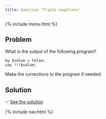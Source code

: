 ```yaml
---
title: Exercise 'Triple negations’
---
```


{% include menu.html %}

## Problem

What is the output of the following program?

    my $value = False;
    say !!!$value;

Make the corrections to the program if needed.

## Solution

✅ [See the solution](solution)

{% include nav.html %}
